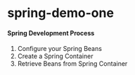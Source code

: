 spring-demo-one
===============

#### Spring Development Process
1. Configure your Spring Beans
2. Create a Spring Container
3. Retrieve Beans from Spring Container
